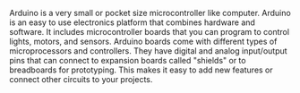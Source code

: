 Arduino is a very small or pocket size microcontroller like computer. Arduino is an easy to use electronics platform that combines hardware and software. It includes microcontroller boards that you can program to control lights, motors, and sensors. 
Arduino boards come with different types of microprocessors and controllers. They have 
digital and analog input/output pins that can connect to expansion boards called "shields" 
or to breadboards for prototyping. This makes it easy to add new features or connect other 
circuits to your projects. 
